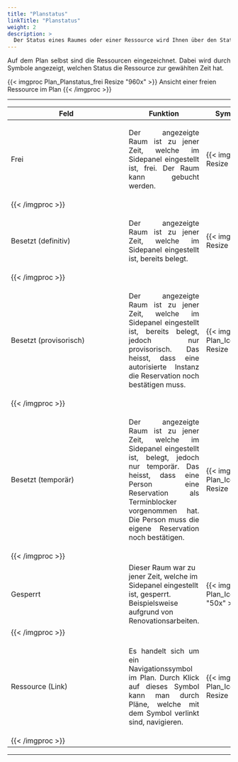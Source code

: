 ```yaml
---
title: "Planstatus"
linkTitle: "Planstatus"
weight: 2
description: >
  Der Status eines Raumes oder einer Ressource wird Ihnen über den Status angezeigt.
---
```

<p style="text-align: justify">
Auf dem Plan selbst sind die Ressourcen eingezeichnet. Dabei wird durch Symbole angezeigt, welchen Status die Ressource zur gewählten Zeit hat. </p>

{{< imgproc Plan_Planstatus_frei Resize "960x" >}}
Ansicht einer freien Ressource im Plan
{{< /imgproc >}}

---
| <div style="width:250px">Feld</div>          | Funktion      | <div style="width:100px">Symbol</div> | 
| ------------- |-------------  |-------------  |
| Frei| <p style="text-align: justify">Der angezeigte Raum ist zu jener Zeit, welche im Sidepanel eingestellt ist, frei. Der Raum kann gebucht werden. </p>| {{< imgproc Plan_Icon_frei Resize "50x" >}}
{{< /imgproc >}} |
| Besetzt (definitiv)| <p style="text-align: justify">Der angezeigte Raum ist zu jener Zeit, welche im Sidepanel eingestellt ist, bereits belegt.  </p>| {{< imgproc Plan_Icon_besetzt Resize "50x" >}}
{{< /imgproc >}} |
| Besetzt (provisorisch)| <p style="text-align: justify">Der angezeigte Raum ist zu jener Zeit, welche im Sidepanel eingestellt ist, bereits belegt, jedoch nur provisorisch. Das heisst, dass eine autorisierte Instanz die Reservation noch bestätigen muss. </p> | {{< imgproc Plan_Icon_besetzt_provisorisch Resize "50x" >}}
{{< /imgproc >}} |
| Besetzt (temporär)| <p style="text-align: justify">Der angezeigte Raum ist zu jener Zeit, welche im Sidepanel eingestellt ist, belegt, jedoch nur temporär. Das heisst, dass eine Person eine Reservation als Terminblocker vorgenommen hat. Die Person muss die eigene Reservation noch bestätigen. </p>| {{< imgproc Plan_Icon_besetzt_temporär Resize "50x" >}}
{{< /imgproc >}} |
| Gesperrt| Dieser Raum war zu jener Zeit, welche im Sidepanel eingestellt ist, gesperrt. Beispielsweise aufgrund von Renovationsarbeiten. | {{< imgproc Plan_Icon_gesperrt Resize "50x" >}}
{{< /imgproc >}} |
| Ressource (Link)| <p style="text-align: justify">Es handelt sich um ein Navigationssymbol im Plan. Durch Klick auf dieses Symbol kann man durch Pläne, welche mit dem Symbol verlinkt sind, navigieren. </p> | {{< imgproc Plan_Icon_Ressourcelink Resize "50x" >}}
{{< /imgproc >}} |
---
